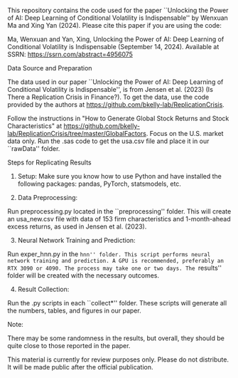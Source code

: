 This repository contains the code used for the paper ``Unlocking the Power of AI: Deep Learning of Conditional Volatility is Indispensable'' by Wenxuan Ma and Xing Yan (2024). Please cite this paper if you are using the code:

Ma, Wenxuan and Yan, Xing, Unlocking the Power of AI: Deep Learning of Conditional Volatility is Indispensable (September 14, 2024). Available at SSRN: https://ssrn.com/abstract=4956075


Data Source and Preparation

The data used in our paper ``Unlocking the Power of AI: Deep Learning of Conditional Volatility is Indispensable'', is from Jensen et al. (2023) (Is There a Replication Crisis in Finance?). To get the data, use the code provided by the authors at https://github.com/bkelly-lab/ReplicationCrisis.

Follow the instructions in "How to Generate Global Stock Returns and Stock Characteristics" at https://github.com/bkelly-lab/ReplicationCrisis/tree/master/GlobalFactors. Focus on the U.S. market data only. Run the .sas code to get the usa.csv file and place it in our ``rawData'' folder.


Steps for Replicating Results

1. Setup: Make sure you know how to use Python and have installed the following packages: pandas, PyTorch, statsmodels, etc.

2. Data Preprocessing:

Run preprocessing.py located in the ``preprocessing'' folder. This will create an usa_new.csv file with data of 153 firm characteristics and 1-month-ahead excess returns, as used in Jensen et al. (2023).

3. Neural Network Training and Prediction:

Run exper_hnn.py in the ``hnn'' folder. This script performs neural network training and prediction. A GPU is recommended, preferably an RTX 3090 or 4090. The process may take one or two days. The ``results'' folder will be created with the necessary outcomes.

4. Result Collection:

Run the .py scripts in each ``collect*'' folder. These scripts will generate all the numbers, tables, and figures in our paper.


Note:

There may be some randomness in the results, but overall, they should be quite close to those reported in the paper.

This material is currently for review purposes only. Please do not distribute. It will be made public after the official publication.
